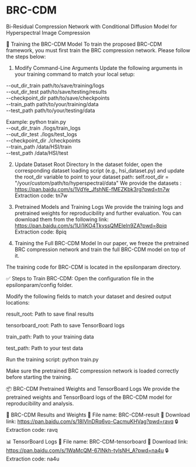 # BRC-CDM
Bi-Residual Compression Network with Conditional Diffusion Model for Hyperspectral Image Compression

🔧 Training the BRC-CDM Model
To train the proposed BRC-CDM framework, you must first train the BRC compression network. Please follow the steps below:

1. Modify Command-Line Arguments
Update the following arguments in your training command to match your local setup:

--out_dir_train path/to/save/training/logs \
--out_dir_test path/to/save/testing/results \
--checkpoint_dir path/to/save/checkpoints \
--train_path path/to/your/training/data \
--test_path path/to/your/testing/data

Example:
python train.py \
--out_dir_train ./logs/train_logs \
--out_dir_test ./logs/test_logs \
--checkpoint_dir ./checkpoints \
--train_path /data/HSI/train \
--test_path /data/HSI/test

2. Update Dataset Root Directory
In the dataset folder, open the corresponding dataset loading script (e.g., hsi_dataset.py) and update the root_dir variable to point to your dataset path:
self.root_dir = "/your/custom/path/to/hyperspectral/data"
We provide the datasets :
https://pan.baidu.com/s/1VdYe_JfshNE-fMEZKbk3rg?pwd=tn7w Extraction code: tn7w 


4. Pretrained Models and Training Logs
We provide the training logs and pretrained weights for reproducibility and further evaluation.
You can download them from the following link:
https://pan.baidu.com/s/1Ui1iKO4TkyssQMEIeln9ZA?pwd=8piq Extraction code: 8piq

5. Training the Full BRC-CDM Model
In our paper, we freeze the pretrained BRC compression network and train the full BRC-CDM model on top of it.

The training code for BRC-CDM is located in the epsilonparam directory.

✅ Steps to Train BRC-CDM:
Open the configuration file in the epsilonparam/config folder.

Modify the following fields to match your dataset and desired output locations:

result_root: Path to save final results

tensorboard_root: Path to save TensorBoard logs

train_path: Path to your training data

test_path: Path to your test data

Run the training script:
python train.py

Make sure the pretrained BRC compression network is loaded correctly before starting the training.

📦 BRC-CDM Pretrained Weights and TensorBoard Logs
We provide the pretrained weights and TensorBoard logs of the BRC-CDM model for reproducibility and analysis.

🔗 BRC-CDM Results and Weights
📁 File name: BRC-CDM-result
🔗 Download link: https://pan.baidu.com/s/18IVlnDRq6vo-CacmuKHVag?pwd=ravq
🔒 Extraction code: ravq


📊 TensorBoard Logs
📁 File name: BRC-CDM-tensorboard
🔗 Download link: https://pan.baidu.com/s/1WaMcQM-67lNkh-tylsNH_A?pwd=na4u
🔒 Extraction code: na4u


